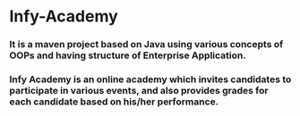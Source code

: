 # Infy-Academy
### It is a maven project based on Java using various concepts of OOPs and having structure of Enterprise Application. 
### Infy Academy is an online academy which invites candidates to participate in various events, and also provides grades for each candidate based on his/her performance.
